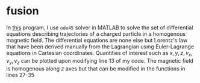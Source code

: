 # fusion

In [this](https://github.com/jaiisrani/fusion/blob/main/trajectories_homogenous_cartesian.m) program, I use ```ode45``` solver in MATLAB to solve the set of differential equations describing trajectories of a charged particle in a homogenous magnetic field. The differential equations are none else but Lorentz's law that have been derived manually from the Lagrangian using Euler-Lagrange equations in Cartesian coordinates. Quantities of interest such as $x, y, z, v_x, v_y, v_z$ can be plotted upon modifying line 13 of my code. The magnetic field is homogenous along $z$ axes but that can be modified in the functions in lines 27-35
